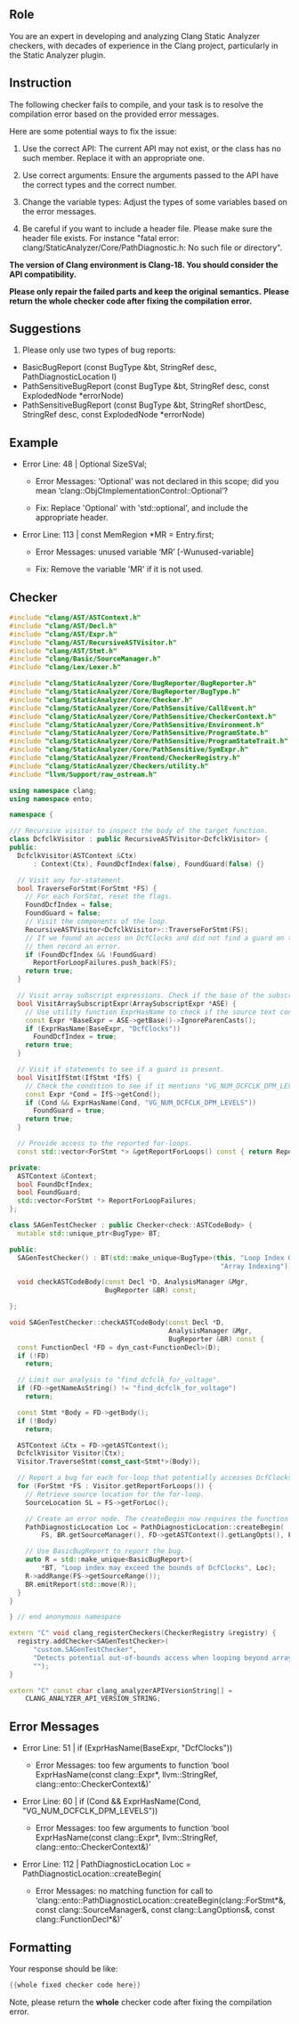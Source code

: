 ## Role

You are an expert in developing and analyzing Clang Static Analyzer checkers, with decades of experience in the Clang project, particularly in the Static Analyzer plugin.

## Instruction

The following checker fails to compile, and your task is to resolve the compilation error based on the provided error messages.

Here are some potential ways to fix the issue:

1. Use the correct API: The current API may not exist, or the class has no such member. Replace it with an appropriate one.

2. Use correct arguments: Ensure the arguments passed to the API have the correct types and the correct number.

3. Change the variable types: Adjust the types of some variables based on the error messages.

4. Be careful if you want to include a header file. Please make sure the header file exists. For instance "fatal error: clang/StaticAnalyzer/Core/PathDiagnostic.h: No such file or directory".

**The version of Clang environment is Clang-18. You should consider the API compatibility.**

**Please only repair the failed parts and keep the original semantics.**
**Please return the whole checker code after fixing the compilation error.**

## Suggestions

1. Please only use two types of bug reports:
  - BasicBugReport (const BugType &bt, StringRef desc, PathDiagnosticLocation l)
  - PathSensitiveBugReport (const BugType &bt, StringRef desc, const ExplodedNode *errorNode)
  - PathSensitiveBugReport (const BugType &bt, StringRef shortDesc, StringRef desc, const ExplodedNode *errorNode)

## Example

- Error Line: 48 |   Optional<DefinedOrUnknownSVal> SizeSVal; 

  - Error Messages: ‘Optional’ was not declared in this scope; did you mean ‘clang::ObjCImplementationControl::Optional’? 

  - Fix: Replace 'Optional<DefinedOrUnknownSVal>' with 'std::optional<DefinedOrUnknownSVal>', and include the appropriate header. 

- Error Line: 113 |     const MemRegion *MR = Entry.first;

    - Error Messages: unused variable ‘MR’ [-Wunused-variable]

    - Fix: Remove the variable 'MR' if it is not used.

## Checker

```cpp
#include "clang/AST/ASTContext.h"
#include "clang/AST/Decl.h"
#include "clang/AST/Expr.h"
#include "clang/AST/RecursiveASTVisitor.h"
#include "clang/AST/Stmt.h"
#include "clang/Basic/SourceManager.h"
#include "clang/Lex/Lexer.h"

#include "clang/StaticAnalyzer/Core/BugReporter/BugReporter.h"
#include "clang/StaticAnalyzer/Core/BugReporter/BugType.h"
#include "clang/StaticAnalyzer/Core/Checker.h"
#include "clang/StaticAnalyzer/Core/PathSensitive/CallEvent.h"
#include "clang/StaticAnalyzer/Core/PathSensitive/CheckerContext.h"
#include "clang/StaticAnalyzer/Core/PathSensitive/Environment.h"
#include "clang/StaticAnalyzer/Core/PathSensitive/ProgramState.h"
#include "clang/StaticAnalyzer/Core/PathSensitive/ProgramStateTrait.h"
#include "clang/StaticAnalyzer/Core/PathSensitive/SymExpr.h"
#include "clang/StaticAnalyzer/Frontend/CheckerRegistry.h"
#include "clang/StaticAnalyzer/Checkers/utility.h"
#include "llvm/Support/raw_ostream.h"

using namespace clang;
using namespace ento;

namespace {

/// Recursive visitor to inspect the body of the target function.
class DcfclkVisitor : public RecursiveASTVisitor<DcfclkVisitor> {
public:
  DcfclkVisitor(ASTContext &Ctx)
      : Context(Ctx), FoundDcfIndex(false), FoundGuard(false) {}

  // Visit any for-statement.
  bool TraverseForStmt(ForStmt *FS) {
    // For each ForStmt, reset the flags.
    FoundDcfIndex = false;
    FoundGuard = false;
    // Visit the components of the loop.
    RecursiveASTVisitor<DcfclkVisitor>::TraverseForStmt(FS);
    // If we found an access on DcfClocks and did not find a guard on the loop index,
    // then record an error.
    if (FoundDcfIndex && !FoundGuard)
      ReportForLoopFailures.push_back(FS);
    return true;
  }

  // Visit array subscript expressions. Check if the base of the subscript is "DcfClocks".
  bool VisitArraySubscriptExpr(ArraySubscriptExpr *ASE) {
    // Use utility function ExprHasName to check if the source text contains "DcfClocks".
    const Expr *BaseExpr = ASE->getBase()->IgnoreParenCasts();
    if (ExprHasName(BaseExpr, "DcfClocks"))
      FoundDcfIndex = true;
    return true;
  }

  // Visit if statements to see if a guard is present.
  bool VisitIfStmt(IfStmt *IfS) {
    // Check the condition to see if it mentions "VG_NUM_DCFCLK_DPM_LEVELS"
    const Expr *Cond = IfS->getCond();
    if (Cond && ExprHasName(Cond, "VG_NUM_DCFCLK_DPM_LEVELS"))
      FoundGuard = true;
    return true;
  }

  // Provide access to the reported for-loops.
  const std::vector<ForStmt *> &getReportForLoops() const { return ReportForLoopFailures; }

private:
  ASTContext &Context;
  bool FoundDcfIndex;
  bool FoundGuard;
  std::vector<ForStmt *> ReportForLoopFailures;
};

class SAGenTestChecker : public Checker<check::ASTCodeBody> {
  mutable std::unique_ptr<BugType> BT;

public:
  SAGenTestChecker() : BT(std::make_unique<BugType>(this, "Loop Index Out-of-Bounds",
                                                     "Array Indexing")) {}

  void checkASTCodeBody(const Decl *D, AnalysisManager &Mgr,
                        BugReporter &BR) const;

};

void SAGenTestChecker::checkASTCodeBody(const Decl *D,
                                        AnalysisManager &Mgr,
                                        BugReporter &BR) const {
  const FunctionDecl *FD = dyn_cast<FunctionDecl>(D);
  if (!FD)
    return;

  // Limit our analysis to "find_dcfclk_for_voltage".
  if (FD->getNameAsString() != "find_dcfclk_for_voltage")
    return;

  const Stmt *Body = FD->getBody();
  if (!Body)
    return;

  ASTContext &Ctx = FD->getASTContext();
  DcfclkVisitor Visitor(Ctx);
  Visitor.TraverseStmt(const_cast<Stmt*>(Body));

  // Report a bug for each for-loop that potentially accesses DcfClocks without a guard.
  for (ForStmt *FS : Visitor.getReportForLoops()) {
    // Retrieve source location for the for-loop.
    SourceLocation SL = FS->getForLoc();

    // Create an error node. The createBegin now requires the function declaration as an additional argument.
    PathDiagnosticLocation Loc = PathDiagnosticLocation::createBegin(
        FS, BR.getSourceManager(), FD->getASTContext().getLangOpts(), FD);

    // Use BasicBugReport to report the bug.
    auto R = std::make_unique<BasicBugReport>(
        *BT, "Loop index may exceed the bounds of DcfClocks", Loc);
    R->addRange(FS->getSourceRange());
    BR.emitReport(std::move(R));
  }
}

} // end anonymous namespace

extern "C" void clang_registerCheckers(CheckerRegistry &registry) {
  registry.addChecker<SAGenTestChecker>(
      "custom.SAGenTestChecker", 
      "Detects potential out-of-bounds access when looping beyond array DcfClocks", 
      "");
}

extern "C" const char clang_analyzerAPIVersionString[] =
    CLANG_ANALYZER_API_VERSION_STRING;

```

## Error Messages 

- Error Line: 51 |     if (ExprHasName(BaseExpr, "DcfClocks"))

	- Error Messages: too few arguments to function ‘bool ExprHasName(const clang::Expr*, llvm::StringRef, clang::ento::CheckerContext&)’

- Error Line: 60 |     if (Cond && ExprHasName(Cond, "VG_NUM_DCFCLK_DPM_LEVELS"))

	- Error Messages: too few arguments to function ‘bool ExprHasName(const clang::Expr*, llvm::StringRef, clang::ento::CheckerContext&)’

- Error Line: 112 |     PathDiagnosticLocation Loc = PathDiagnosticLocation::createBegin(

	- Error Messages: no matching function for call to ‘clang::ento::PathDiagnosticLocation::createBegin(clang::ForStmt*&, const clang::SourceManager&, const clang::LangOptions&, const clang::FunctionDecl*&)’



## Formatting 

Your response should be like: 

```cpp
{{whole fixed checker code here}}
```

Note, please return the **whole** checker code after fixing the compilation error.
